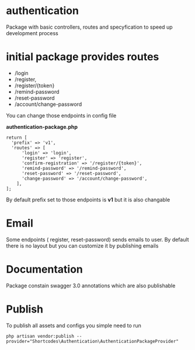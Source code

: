 # authentication
Package with basic controllers, routes and specyfication to speed up development process

# initial package provides routes

- /login
- /register,
- /register/{token}
- /remind-password
- /reset-password
- /account/change-password

You can change those endpoints in config file

**authentication-package.php**

    return [
      'prefix' => 'v1',
      'routes' => [
          'login' => 'login',
          'register' => 'register',
          'confirm-registration' => '/register/{token}',
          'remind-password' => '/remind-password',
          'reset-password' => '/reset-password',
          'change-password' => '/account/change-password',
        ],
    ];

By default prefix set to those endpoints is **v1** but it is also changable

# Email

Some endpoints ( register, reset-password) sends emails to user. By default there is no layout
but you can customize it by publishing emails
 
# Documentation

Package constain swagger 3.0 annotations which are also publishable

# Publish

To publish all assets and configs you simple need to run 

    php artisan vendor:publish --provider="Shortcodes\Authentication\AuthenticationPackageProvider"
